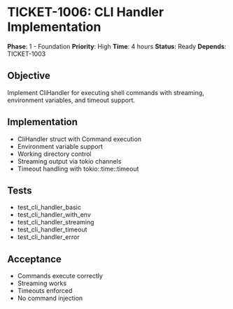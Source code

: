 # TICKET-1006: CLI Handler Implementation

**Phase**: 1 - Foundation
**Priority**: High
**Time**: 4 hours
**Status**: Ready
**Depends**: TICKET-1003

## Objective
Implement CliHandler for executing shell commands with streaming, environment variables, and timeout support.

## Implementation
- CliHandler struct with Command execution
- Environment variable support
- Working directory control  
- Streaming output via tokio channels
- Timeout handling with tokio::time::timeout

## Tests
- test_cli_handler_basic
- test_cli_handler_with_env
- test_cli_handler_streaming
- test_cli_handler_timeout
- test_cli_handler_error

## Acceptance
- Commands execute correctly
- Streaming works
- Timeouts enforced
- No command injection
